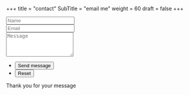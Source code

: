 +++
title = "contact"
SubTitle = "email me"
weight = 60
draft = false
+++

<form id="thatguywiththemohawk.com" name="thatguywiththemohawk.com" method="post" data-netlify="true" action="#contactformsent">
	<div class="field half first">
		<input type="text" name="name" id="name" placeholder="Name"/>
	</div>
	<div class="field half">
		<input type="email" id="email" name="email" placeholder="Email">
	</div>
	<div class="field">
		<textarea name="message" id="message" rows="4" placeholder="Message"></textarea>
	</div>
	<ul class="actions">
		<li><input type="submit" value="Send message" class="special" /></li>
		<li><input type="reset" value="Reset" /></li>
	</ul>
</form>
<span id="contactformsent">Thank you for your message</span>

<script>
$(document).ready(function($) { 
    $(function(){
        if (window.location.search == "?sent") {
        	$('#thatguywiththemohawk.com').hide();
        	$('#contactformsent').show();
        } else {
        	$('#contactformsent').hide();
        }
    });
});
</script>